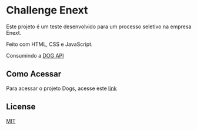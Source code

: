 # Challenge Enext

Este projeto é um teste desenvolvido para um processo seletivo na empresa Enext. 

Feito com HTML, CSS e JavaScript.

Consumindo a [DOG API](https://dog.ceo/dog-api/documentation/)


## Como Acessar

Para acessar o projeto Dogs, acesse este [link](https://aoligama.github.io/challenge-enext/)

## License
[MIT](https://choosealicense.com/licenses/mit/)
